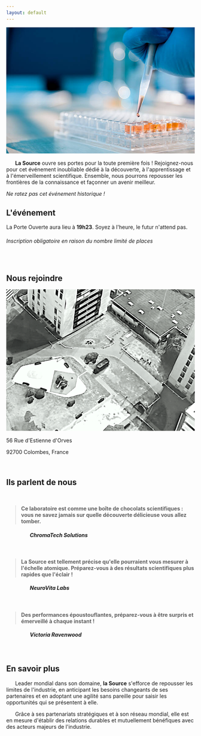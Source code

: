 ```yaml
---
layout: default
---
```



![Logo](/images/pipette.jpg)



&nbsp;&nbsp;&nbsp;&nbsp;&nbsp;&nbsp;**La Source** ouvre ses portes pour la toute première fois ! Rejoignez-nous pour cet événement inoubliable dédié à la découverte, à l'apprentissage et à l'émerveillement scientifique. Ensemble, nous pourrons repousser les frontières de la connaissance et façonner un avenir meilleur.

_Ne ratez pas cet événement historique !_
&nbsp;&nbsp;
&nbsp;&nbsp;

## L'événement

La Porte Ouverte aura lieu à **19h23**. Soyez à l'heure, le futur n'attend pas.

###### Inscription obligatoire en raison du nombre limité de places
&nbsp;&nbsp;
&nbsp;&nbsp;

## Nous rejoindre

![Logo](/images/location.png)

56 Rue d'Estienne d'Orves

92700 Colombes, France

&nbsp;&nbsp;
&nbsp;&nbsp;

## Ils parlent de nous

&nbsp;&nbsp;
&nbsp;&nbsp;

> **Ce laboratoire est comme une boîte de chocolats scientifiques : vous ne savez jamais sur quelle découverte délicieuse vous allez tomber.**

##### &nbsp;&nbsp;&nbsp;&nbsp;&nbsp;&nbsp;&nbsp;&nbsp;&nbsp;&nbsp;&nbsp;&nbsp;&nbsp;&nbsp;&nbsp;&nbsp;&nbsp;&nbsp; ChromaTech Solutions

&nbsp;&nbsp;
&nbsp;&nbsp;

> **La Source est tellement précise qu'elle pourraient vous mesurer à l'échelle atomique. Préparez-vous à des résultats scientifiques plus rapides que l'éclair !**

##### &nbsp;&nbsp;&nbsp;&nbsp;&nbsp;&nbsp;&nbsp;&nbsp;&nbsp;&nbsp;&nbsp;&nbsp;&nbsp;&nbsp;&nbsp;&nbsp;&nbsp;&nbsp; NeuroVita Labs

&nbsp;&nbsp;
&nbsp;&nbsp;

> **Des performances époustouflantes, préparez-vous à être surpris et émerveillé à chaque instant !**

##### &nbsp;&nbsp;&nbsp;&nbsp;&nbsp;&nbsp;&nbsp;&nbsp;&nbsp;&nbsp;&nbsp;&nbsp;&nbsp;&nbsp;&nbsp;&nbsp;&nbsp;&nbsp; Victoria Ravenwood
&nbsp;&nbsp;
&nbsp;&nbsp;


## En savoir plus 


&nbsp;&nbsp;&nbsp;&nbsp;&nbsp;&nbsp;Leader mondial dans son domaine, **la Source** s'efforce de repousser les limites de l'industrie, en anticipant les besoins changeants de ses partenaires et en adoptant une agilité sans pareille pour saisir les opportunités qui se présentent à elle.

&nbsp;&nbsp;&nbsp;&nbsp;&nbsp;&nbsp;Grâce à ses partenariats stratégiques et à son réseau mondial, elle est en mesure d'établir des relations durables et mutuellement bénéfiques avec des acteurs majeurs de l'industrie.

&nbsp;&nbsp;
&nbsp;&nbsp;

